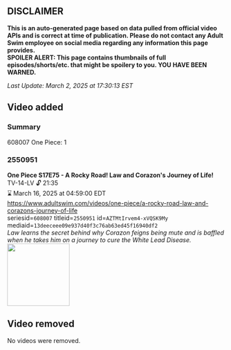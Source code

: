 ## DISCLAIMER
**This is an auto-generated page based on data pulled from official video APIs and is correct at time of publication. Please do not contact any Adult Swim employee on social media regarding any information this page provides.**  
**SPOILER ALERT: This page contains thumbnails of full episodes/shorts/etc. that might be spoilery to you. YOU HAVE BEEN WARNED.**  

_Last Update: March 2, 2025 at 17:30:13 EST_
## Video added
### Summary
608007 One Piece: 1  
### 2550951
**One Piece S17E75 - A Rocky Road! Law and Corazon's Journey of Life!**  
TV-14-LV 🔓 21:35  
⌛ March 16, 2025 at 04:59:00 EDT  
https://www.adultswim.com/videos/one-piece/a-rocky-road-law-and-corazons-journey-of-life  
seriesid=`608007` titleid=`2550951` id=`AZTMtIrvem4-xVQSK9My` mediaid=`13deeceee09e937d40f3c76ab63ed45f16940df2`  
_Law learns the secret behind why Corazon feigns being mute and is baffled when he takes him on a journey to cure the White Lead Disease._  
<a href="https://media.cdn.adultswim.com/uploads/20250212/thumbnails/2_252121058454-OP703_S17E75.jpg"><img src="https://media.cdn.adultswim.com/uploads/20250212/thumbnails/2_252121058454-OP703_S17E75.jpg" height="144px" /></a>
## Video removed
No videos were removed.  
